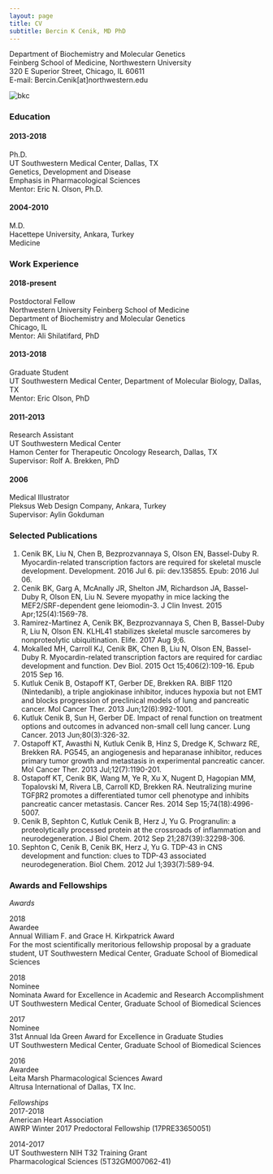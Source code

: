 ```yaml
---
layout: page
title: CV
subtitle: Bercin K Cenik, MD PhD
---
```


Department of Biochemistry and Molecular Genetics  
Feinberg School of Medicine, Northwestern University  
320 E Superior Street, Chicago, IL 60611  
E-mail: Bercin.Cenik[at]northwestern.edu

![bkc](https://pbs.twimg.com/profile_images/982346352846778369/xaIo-Z44_400x400.jpg)

### **Education**

#### 2013-2018
Ph.D.				
UT Southwestern Medical Center, Dallas, TX  
Genetics, Development and Disease  
Emphasis in Pharmacological Sciences  
Mentor: Eric N. Olson, Ph.D.
        
#### 2004-2010
M.D.  
Hacettepe University, Ankara, Turkey  
Medicine


### **Work Experience**

#### 2018-present
Postdoctoral Fellow  
Northwestern University Feinberg School of Medicine  
Department of Biochemistry and Molecular Genetics  
Chicago, IL  
Mentor: Ali Shilatifard, PhD
#### 2013-2018	
Graduate Student  
UT Southwestern Medical Center, Department of Molecular Biology, Dallas, TX  
Mentor: Eric Olson, PhD
#### 2011-2013
Research Assistant  
UT Southwestern Medical Center  
Hamon Center for Therapeutic Oncology Research, Dallas, TX  
Supervisor: Rolf A. Brekken, PhD
#### 2006
Medical Illustrator  
Pleksus Web Design Company, Ankara, Turkey  
Supervisor: Aylin Gokduman

### **Selected Publications**

1.	Cenik BK, Liu N, Chen B, Bezprozvannaya S, Olson EN, Bassel-Duby R. Myocardin-related transcription factors are required for skeletal muscle development. Development. 2016 Jul 6. pii: dev.135855. Epub: 2016 Jul 06.
2.	Cenik BK, Garg A, McAnally JR, Shelton JM, Richardson JA, Bassel-Duby R, Olson EN, Liu N. Severe myopathy in mice lacking the MEF2/SRF-dependent gene leiomodin-3. J Clin Invest. 2015 Apr;125(4):1569-78.
3.	Ramirez-Martinez A, Cenik BK, Bezprozvannaya S, Chen B, Bassel-Duby R, Liu N, Olson EN. KLHL41 stabilizes skeletal muscle sarcomeres by nonproteolytic ubiquitination. Elife. 2017 Aug 9;6. 
4.	Mokalled MH, Carroll KJ, Cenik BK, Chen B, Liu N, Olson EN, Bassel-Duby R. Myocardin-related transcription factors are required for cardiac development and function. Dev Biol. 2015 Oct 15;406(2):109-16. Epub 2015 Sep 16.
5.	Kutluk Cenik B, Ostapoff KT, Gerber DE, Brekken RA. BIBF 1120 (Nintedanib), a triple angiokinase inhibitor, induces hypoxia but not EMT and blocks progression of preclinical models of lung and pancreatic cancer. Mol Cancer Ther. 2013 Jun;12(6):992-1001. 
6.	Kutluk Cenik B, Sun H, Gerber DE. Impact of renal function on treatment options and outcomes in advanced non-small cell lung cancer. Lung Cancer. 2013 Jun;80(3):326-32. 
7.	Ostapoff KT, Awasthi N, Kutluk Cenik B, Hinz S, Dredge K, Schwarz RE, Brekken RA. PG545, an angiogenesis and heparanase inhibitor, reduces primary tumor growth and metastasis in experimental pancreatic cancer. Mol Cancer Ther. 2013 Jul;12(7):1190-201. 
8.	Ostapoff KT, Cenik BK, Wang M, Ye R, Xu X, Nugent D, Hagopian MM, Topalovski M, Rivera LB, Carroll KD, Brekken RA. Neutralizing murine TGFβR2 promotes a differentiated tumor cell phenotype and inhibits pancreatic cancer metastasis. Cancer Res. 2014 Sep 15;74(18):4996-5007.
9.	Cenik B, Sephton C, Kutluk Cenik B, Herz J, Yu G. Progranulin: a proteolytically processed protein at the crossroads of inflammation and neurodegeneration. J Biol Chem. 2012 Sep 21;287(39):32298-306. 
10.	Sephton C, Cenik B, Cenik BK, Herz J, Yu G.  TDP-43 in CNS development and function: clues to TDP-43 associated neurodegeneration. Biol Chem. 2012 Jul 1;393(7):589-94.


### **Awards and Fellowships**

*Awards*

2018  
Awardee  
Annual William F. and Grace H. Kirkpatrick Award  
For the most scientifically meritorious fellowship proposal by a graduate student, UT Southwestern Medical Center, Graduate School of Biomedical Sciences

2018  
Nominee  
Nominata Award for Excellence in Academic and Research Accomplishment  
UT Southwestern Medical Center, Graduate School of Biomedical Sciences  

2017  
Nominee  
31st Annual Ida Green Award for Excellence in Graduate Studies   
UT Southwestern Medical Center, Graduate School of Biomedical Sciences  

2016  
Awardee  
Leita Marsh Pharmacological Sciences Award   
Altrusa International of Dallas, TX Inc.


*Fellowships*  
2017-2018  
American Heart Association  
AWRP Winter 2017 Predoctoral Fellowship (17PRE33650051)

2014-2017  
UT Southwestern NIH T32 Training Grant  
Pharmacological Sciences (5T32GM007062-41)

